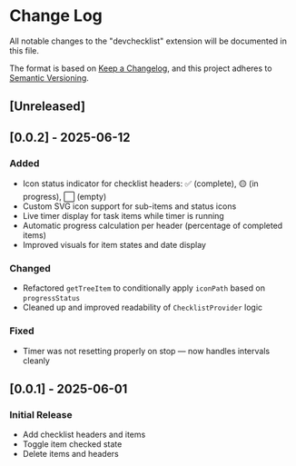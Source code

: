 # Change Log

All notable changes to the "devchecklist" extension will be documented in this file.

The format is based on [Keep a Changelog](https://keepachangelog.com/en/1.0.0/),
and this project adheres to [Semantic Versioning](https://semver.org/spec/v2.0.0.html).

## [Unreleased]

## [0.0.2] - 2025-06-12
### Added
- Icon status indicator for checklist headers: ✅ (complete), 🟡 (in progress), ⬜ (empty)
- Custom SVG icon support for sub-items and status icons
- Live timer display for task items while timer is running
- Automatic progress calculation per header (percentage of completed items)
- Improved visuals for item states and date display

### Changed
- Refactored `getTreeItem` to conditionally apply `iconPath` based on `progressStatus`
- Cleaned up and improved readability of `ChecklistProvider` logic

### Fixed
- Timer was not resetting properly on stop — now handles intervals cleanly

## [0.0.1] - 2025-06-01
### Initial Release
- Add checklist headers and items
- Toggle item checked state
- Delete items and headers
